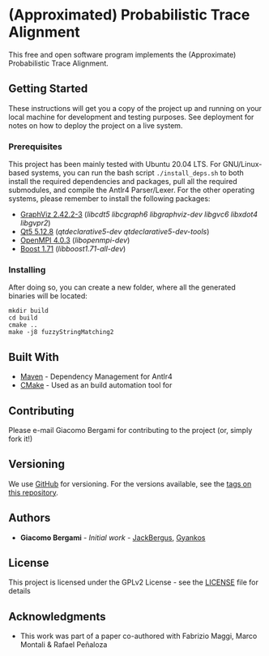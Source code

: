 # (Approximated) Probabilistic Trace Alignment

This free and open software program implements the (Approximate) Probabilistic Trace Alignment.

## Getting Started

These instructions will get you a copy of the project up and running on your local machine for development and testing purposes. See deployment for notes on how to deploy the project on a live system.

### Prerequisites

This project has been mainly tested with Ubuntu 20.04 LTS. For GNU/Linux-based systems, you can run the bash script ```./install_deps.sh``` to both install the required dependencies and packages, pull all the required submodules, and compile the Antlr4 Parser/Lexer. For the other operating systems, please remember to install the following packages:

 * [GraphViz 2.42.2-3](https://graphviz.org/download/) (*libcdt5 libcgraph6 libgraphviz-dev libgvc6 libxdot4 libgvpr2*)
 * [Qt5 5.12.8](https://download.qt.io/official_releases/qt/5.12/5.12.8/) (*qtdeclarative5-dev qtdeclarative5-dev-tools*)
 * [OpenMPI 4.0.3](https://www.open-mpi.org/software/ompi/v4.0/) (*libopenmpi-dev*)
 * [Boost 1.71](https://www.boost.org/users/history/version_1_71_0.html) (*libboost1.71-all-dev*)

### Installing

After doing so, you can create a new folder, where all the generated binaries will be located:

```
mkdir build 
cd build
cmake .. 
make -j8 fuzzyStringMatching2
```





## Built With

* [Maven](https://maven.apache.org/) - Dependency Management for Antlr4
* [CMake](https://cmake.org/download/) - Used as an build automation tool for 

## Contributing

Please e-mail Giacomo Bergami for contributing to the project (or, simply fork it!)

## Versioning

We use [GitHub](http://github.com/) for versioning. For the versions available, see the [tags on this repository](https://github.com/jackbergus/approximateTraceAlignment/tags). 

## Authors

* **Giacomo Bergami** - *Initial work* - [JackBergus](https://github.com/jackbergus), [Gyankos](https://github.com/gyankos)

## License

This project is licensed under the GPLv2 License - see the [LICENSE](LICENSE.) file for details

## Acknowledgments

* This work was part of a paper co-authored with Fabrizio Maggi, Marco Montali & Rafael Peñaloza


